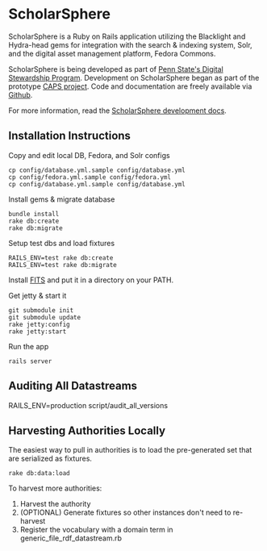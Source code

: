 ScholarSphere
=============
ScholarSphere is a Ruby on Rails application utilizing the Blacklight and Hydra-head gems for integration with the search & indexing system, Solr, and the digital asset management platform, Fedora Commons.

ScholarSphere is being developed as part of
[Penn State's Digital Stewardship Program](http://stewardship.psu.edu/).
Development on ScholarSphere began as part of the prototype
[CAPS project](http://stewardship.psu.edu/2011/02/caps-a-curation-platform-prototype.html). Code
and documentation are freely available via [Github](http://github.com/psu-stewardship/scholarsphere).

For more information, read the [ScholarSphere development docs](https://github.com/psu-stewardship/scholarsphere/wiki).

Installation Instructions
-------------------------

Copy and edit local DB, Fedora, and Solr configs

    cp config/database.yml.sample config/database.yml
    cp config/fedora.yml.sample config/fedora.yml
    cp config/database.yml.sample config/database.yml

Install gems & migrate database

    bundle install
    rake db:create
    rake db:migrate

Setup test dbs and load fixtures

    RAILS_ENV=test rake db:create
    RAILS_ENV=test rake db:migrate

Install [FITS](http://code.google.com/p/fits/) and put it in a
  directory on your PATH.

Get jetty & start it

    git submodule init
    git submodule update
    rake jetty:config
    rake jetty:start
  
Run the app
  
    rails server

Auditing All Datastreams
------------------------

RAILS_ENV=production script/audit_all_versions

Harvesting Authorities Locally
------------------------------

The easiest way to pull in authorities is to load the pre-generated
set that are serialized as fixtures.

    rake db:data:load

To harvest more authorities:

1. Harvest the authority
2. (OPTIONAL) Generate fixtures so other instances don't need to re-harvest
3. Register the vocabulary with a domain term in generic_file_rdf_datastream.rb


